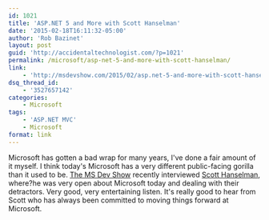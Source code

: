 ```yaml
---
id: 1021
title: 'ASP.NET 5 and More with Scott Hanselman'
date: '2015-02-18T16:11:32-05:00'
author: 'Rob Bazinet'
layout: post
guid: 'http://accidentaltechnologist.com/?p=1021'
permalink: /microsoft/asp-net-5-and-more-with-scott-hanselman/
link:
    - 'http://msdevshow.com/2015/02/asp.net-5-and-more-with-scott-hanselman/'
dsq_thread_id:
    - '3527657142'
categories:
    - Microsoft
tags:
    - 'ASP.NET MVC'
    - Microsoft
format: link
---
```


Microsoft has gotten a bad wrap for many years, I've done a fair amount of it myself. I think today's Microsoft has a very different public-facing gorilla than it used to be. [The MS Dev Show](http://msdevshow.com/2015/02/asp.net-5-and-more-with-scott-hanselman/) recently interviewed [Scott Hanselman](http://www.hanselman.com/), where?he was very open about Microsoft today and dealing with their detractors. Very good, very entertaining listen. It's really good to hear from Scott who has always been committed to moving things forward at Microsoft.